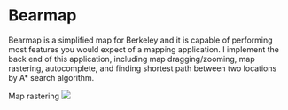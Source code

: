 # Bearmap
  Bearmap is a simplified map for Berkeley and it is capable of performing most features you would expect of a mapping 
application. 
  I implement the back end of this application, including map dragging/zooming, map rastering, autocomplete, and finding
shortest path between two locations by A* search algorithm.

Map rastering 
<a href="https://media.giphy.com/media/gdNtnEYJpli6GJ3kXM/giphy.gif"><img src="https://media.giphy.com/media/gdNtnEYJpli6GJ3kXM/giphy.gif" >

